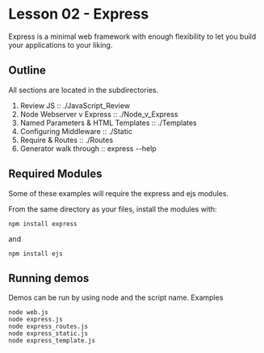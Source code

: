 # Lesson 02 - Express

Express is a minimal web framework with enough flexibility to let you
build your applications to your liking.

## Outline

All sections are located in the subdirectories. 

1. Review JS :: ./JavaScript_Review
2. Node Webserver v Express :: ./Node_v_Express
3. Named Parameters & HTML Templates :: ./Templates
4. Configuring Middleware :: ./Static
5. Require & Routes :: ./Routes
6. Generator walk through :: express --help

## Required Modules

Some of these examples will require the express and ejs modules.

From the same directory as your files, install the modules with:

    npm install express

and 

    npm install ejs

## Running demos

Demos can be run by using node and the script name.  Examples

    node web.js
    node express.js
    node express_routes.js
    node express_static.js
    node express_template.js